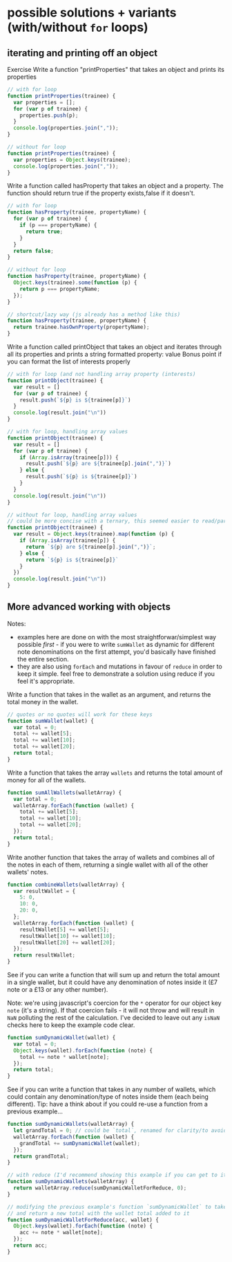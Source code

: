 # possible solutions + variants (with/without `for` loops)

## iterating and printing off an object

Exercise Write a function "printProperties" that takes an object and prints its
properties

```js
// with for loop
function printProperties(trainee) {
  var properties = [];
  for (var p of trainee) {
    properties.push(p);
  }
  console.log(properties.join(","));
}

// without for loop
function printProperties(trainee) {
  var properties = Object.keys(trainee);
  console.log(properties.join(","));
}
```

Write a function called hasProperty that takes an object and a property. The
function should return true if the property exists,false if it doesn't.

```js
// with for loop
function hasProperty(trainee, propertyName) {
  for (var p of trainee) {
    if (p === propertyName) {
      return true;
    }
  }
  return false;
}

// without for loop
function hasProperty(trainee, propertyName) {
  Object.keys(trainee).some(function (p) {
    return p === propertyName;
  });
}

// shortcut/lazy way (js already has a method like this)
function hasProperty(trainee, propertyName) {
  return trainee.hasOwnProperty(propertyName);
}
```

Write a function called printObject that takes an object and iterates through
all its properties and prints a string formatted property: value Bonus point if
you can format the list of interests properly

```js
// with for loop (and not handling array property (interests)
function printObject(trainee) {
  var result = []
  for (var p of trainee) {
    result.push(`${p} is ${trainee[p]}`)
  }
  console.log(result.join("\n"))
}

// with for loop, handling array values
function printObject(trainee) {
  var result = []
  for (var p of trainee) {
    if (Array.isArray(trainee[p])) {
      result.push(`${p} are ${trainee[p].join(",")}`)
    } else {
      result.push(`${p} is ${trainee[p]}`)
    }
  }
  console.log(result.join("\n"))
}

// without for loop, handling array values
// could be more concise with a ternary, this seemed easier to read/parse
function printObject(trainee) {
  var result = Object.keys(trainee).map(function (p) {
    if (Array.isArray(trainee[p]) {
      return `${p} are ${trainee[p].join(",")}`;
    } else {
      return `${p} is ${trainee[p]}`
    }
  })
  console.log(result.join("\n"))
}
```

## More advanced working with objects

Notes:

- examples here are done on with the most straightforwar/simplest way possible
  _first_ - if you were to write `sumWallet` as dynamic for different note
  denominations on the first attempt, you'd basically have finished the entire
  section.
- they are also using `forEach` and mutations in favour of `reduce` in order to
  keep it simple. feel free to demonstrate a solution using reduce if you feel
  it's appropriate.

Write a function that takes in the wallet as an argument, and returns the total
money in the wallet.

```js
// quotes or no quotes will work for these keys
function sumWallet(wallet) {
  var total = 0;
  total += wallet[5];
  total += wallet[10];
  total += wallet[20];
  return total;
}
```

Write a function that takes the array `wallets` and returns the total amount of
money for all of the wallets.

```js
function sumAllWallets(walletArray) {
  var total = 0;
  walletArray.forEach(function (wallet) {
    total += wallet[5];
    total += wallet[10];
    total += wallet[20];
  });
  return total;
}
```

Write another function that takes the array of wallets and combines all of the
notes in each of them, returning a single wallet with all of the other wallets'
notes.

```js
function combineWallets(walletArray) {
  var resultWallet = {
    5: 0,
    10: 0,
    20: 0,
  };
  walletArray.forEach(function (wallet) {
    resultWallet[5] += wallet[5];
    resultWallet[10] += wallet[10];
    resultWallet[20] += wallet[20];
  });
  return resultWallet;
}
```

See if you can write a function that will sum up and return the total amount in
a single wallet, but it could have any denomination of notes inside it (£7 note
or a £13 or any other number).

Note: we're using javascript's coercion for the `*` operator for our object key
`note` (it's a string). If that coercion fails - it will not throw and will
result in `NaN` polluting the rest of the calculation. I've decided to leave out
any `isNaN` checks here to keep the example code clear.

```js
function sumDynamicWallet(wallet) {
  var total = 0;
  Object.keys(wallet).forEach(function (note) {
    total += note * wallet[note];
  });
  return total;
}
```

See if you can write a function that takes in any number of wallets, which could
contain any denomination/type of notes inside them (each being different). Tip:
have a think about if you could re-use a function from a previous example...

```js
function sumDynamicWallets(walletArray) {
  let grandTotal = 0; // could be `total`, renamed for clarity/to avoid confusion
  walletArray.forEach(function (wallet) {
    grandTotal += sumDynamicWallet(wallet);
  });
  return grandTotal;
}

// with reduce (I'd recommend showing this example if you can get to it)
function sumDynamicWallets(walletArray) {
  return walletArray.reduce(sumDynamicWalletForReduce, 0);
}

// modifying the previous example's function `sumDynamicWallet` to take a total in
// and return a new total with the wallet total added to it
function sumDynamicWalletForReduce(acc, wallet) {
  Object.keys(wallet).forEach(function (note) {
    acc += note * wallet[note];
  });
  return acc;
}
```
